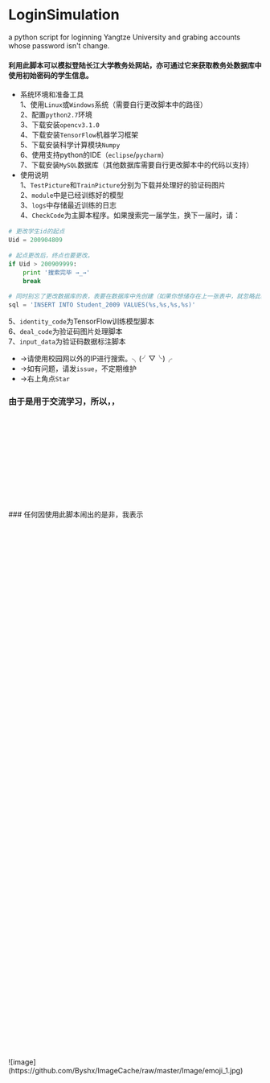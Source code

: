 # LoginSimulation
a python script for loginning Yangtze University and grabing accounts whose password isn't change.<br>
#### 利用此脚本可以模拟登陆长江大学教务处网站，亦可通过它来获取教务处数据库中使用初始密码的学生信息。<br>
* 系统环境和准备工具<br>
1、使用`Linux`或`Windows`系统（需要自行更改脚本中的路径）<br>
2、配置`python2.7`环境<br>
3、下载安装`opencv3.1.0`<br>
4、下载安装`TensorFlow`机器学习框架<br>
5、下载安装科学计算模块`Numpy`<br>
6、使用支持python的IDE（`eclipse`/`pycharm`）<br>
7、下载安装`MySQL`数据库（其他数据库需要自行更改脚本中的代码以支持）<br>
* 使用说明<br>
1、`TestPicture`和`TrainPicture`分别为下载并处理好的验证码图片<br>
2、`module`中是已经训练好的模型<br>
3、`logs`中存储最近训练的日志<br>
4、`CheckCode`为主脚本程序。如果搜索完一届学生，换下一届时，请：<br>
```Python
# 更改学生id的起点
Uid = 200904809
```
```Python
# 起点更改后，终点也要更改。
if Uid > 200909999:
    print '搜索完毕 →_→'
    break
```
```Python
# 同时别忘了更改数据库的表，表要在数据库中先创建（如果你想储存在上一张表中，就忽略此步骤）
sql = 'INSERT INTO Student_2009 VALUES(%s,%s,%s,%s)'
```
5、`identity_code`为TensorFlow训练模型脚本<br>
6、`deal_code`为验证码图片处理脚本<br>
7、`input_data`为验证码数据标注脚本<br>

* →请使用校园网以外的IP进行搜索。╮(╯▽╰)╭<br>
* →如有问题，请发`issue`，不定期维护<br>
* →右上角点`Star`<br>

### 由于是用于交流学习，所以，，
<br>
<br>
<br>
<br>
<br>
<br>
<br>
<br>
<br>
<br>
<br>
### 任何因使用此脚本闹出的是非，我表示
<br>
<br>
<br>
<br>
<br>
<br>
<br>
<br>
<br>
<br>
<br>
<br>
<br>
<br>
<br>
<br>
<br>
<br>
<br>
<br>
<br>
<br>
<br>
<br>
<br>
<br>
<br>
<br>
<br>
<br>
<br>
<br>
<br>
<br>
<br>
<br>
<br>
<br>
<br>
<br>
<br>
<br>
<br>
<br>
<br>
<br>
<br>
<br>
<br>
<br>
<br>
<br>
<br>
<br>
<br>
<br>
<br>
<br>
<br>
<br>
<br>
<br>
<br>
<br>
![image](https://github.com/Byshx/ImageCache/raw/master/Image/emoji_1.jpg) <br> 

